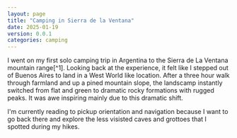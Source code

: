 ```yaml
---
layout: page
title: "Camping in Sierra de la Ventana"
date: 2025-01-19
version: 0.0.1
categories: camping
---
```


I went on my first solo camping trip in Argentina to the Sierra de La Ventana mountain range[^1]. Looking back at the experience, it felt like I stepped out of Buenos Aires to land in a West World like location. After a three hour walk through farmland and up a pined mountain slope, the landscamp instantly switched from flat and green to dramatic rocky formations with rugged peaks. It was awe inspiring mainly due to this dramatic shift.

I'm currently reading []() to pickup orientation and navigation because I want to go back there and explore the less visisted caves and grottoes that I spotted during my hikes.
